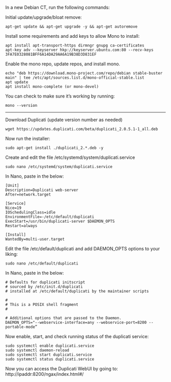 In a new Debian CT, run the following commands:

Initial update/upgrade/bloat remove:
	
	apt-get update && apt-get upgrade -y && apt-get autoremove

Install some requirements and add keys to allow Mono to install:
	
	apt install apt-transport-https dirmngr gnupg ca-certificates
	apt-key adv --keyserver hkp://keyserver.ubuntu.com:80 --recv-keys 3FA7E0328081BFF6A14DA29AA6A19B38D3D831EF

Enable the mono repo, update repos, and install mono.
	
	echo "deb https://download.mono-project.com/repo/debian stable-buster main" | tee /etc/apt/sources.list.d/mono-official-stable.list
 	apt update
 	apt install mono-complete (or mono-devel)

You can check to make sure it’s working by running:
	
	mono --version
________________________________________________________________________________________

Download Duplicati (update version number as needed)
	
	wget https://updates.duplicati.com/beta/duplicati_2.0.5.1-1_all.deb

Now run the installer:
	
	sudo apt-get install ./duplicati_2.*.deb -y

Create and edit the file /etc/systemd/system/duplicati.service
	
	sudo nano /etc/systemd/system/duplicati.service

In Nano, paste in the below:

	[Unit]
	Description=Duplicati web-server
	After=network.target

	[Service]
	Nice=19
	IOSchedulingClass=idle
	EnvironmentFile=-/etc/default/duplicati
	ExecStart=/usr/bin/duplicati-server $DAEMON_OPTS
	Restart=always

	[Install]
	WantedBy=multi-user.target	

Edit the file /etc/default/duplicati and add DAEMON_OPTS options to your liking:
	
	sudo nano /etc/default/duplicati

In Nano, paste in the below:
	
	# Defaults for duplicati initscript
	# sourced by /etc/init.d/duplicati
	# installed at /etc/default/duplicati by the maintainer scripts

	#
	# This is a POSIX shell fragment
	#

	# Additional options that are passed to the Daemon.
	DAEMON_OPTS="--webservice-interface=any --webservice-port=8200 --portable-mode”

Now enable, start, and check running status of the duplicati service:
	
	sudo systemctl enable duplicati.service
	sudo systemctl daemon-reload
	sudo systemctl start duplicati.service	
	sudo systemctl status duplicati.service

Now you can access the Duplicati WebUI by going to: http://ipaddr:8200/ngax/index.html#/
